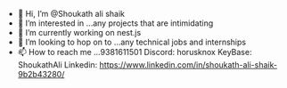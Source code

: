 - 👋 Hi, I’m @Shoukath ali shaik
- 👀 I’m interested in ...any projects that are intimidating
- 🌱 I’m currently working on nest.js
- 💞️ I’m looking to hop on to ...any technical jobs and internships
- 📫 How to reach me ...9381611501
  Discord: horusknox
  KeyBase: ShoukathAli
  Linkedin: https://www.linkedin.com/in/shoukath-ali-shaik-9b2b43280/

<!---
horusknox/horusknox is a ✨ special ✨ repository because its `README.md` (this file) appears on your GitHub profile.
You can click the Preview link to take a look at your changes.
--->
